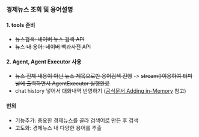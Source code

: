 ### 경제뉴스 조회 및 용어설명
#### 1. tools 준비
- ~~뉴스검색: 네이버 뉴스 검색 API~~
- ~~뉴스 내 용어: 네이버 백과사전 API~~

#### 2. Agent, Agent Executor 사용
- ~~뉴스 전체 내용이 아닌 뉴스 제목으로만 용어검색 진행~~
-> ~~stream()이용하여 터미널에 출력하면서 AgentExecutor 실행완료~~
- chat history 넣어서 대화내역 반영하기 ([공식문서 Adding in-Memory](https://python.langchain.com/docs/tutorials/agents/#adding-in-memory) 참고)

#### 번외
- 기능추가: 중요한 경제뉴스를 골라 검색어로 만든 후 검색
- 고도화: 경제뉴스 내 다양한 용어를 추출